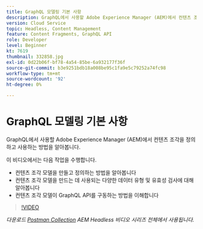 ```yaml
---
title: GraphQL 모델링 기본 사항
description: GraphQL에서 사용할 Adobe Experience Manager (AEM)에서 컨텐츠 조각을 정의하고 사용하는 방법을 알아봅니다.
version: Cloud Service
topic: Headless, Content Management
feature: Content Fragments, GraphQL API
role: Developer
level: Beginner
kt: 7619
thumbnail: 332858.jpg
exl-id: 0d22b06f-bf78-4a54-85be-6a932177f36f
source-git-commit: b3e9251bdb18a008be95c1fa9e5c79252a74fc98
workflow-type: tm+mt
source-wordcount: '92'
ht-degree: 0%

---
```


# GraphQL 모델링 기본 사항

GraphQL에서 사용할 Adobe Experience Manager (AEM)에서 컨텐츠 조각을 정의하고 사용하는 방법을 알아봅니다.

이 비디오에서는 다음 작업을 수행합니다.

+ 컨텐츠 조각 모델을 만들고 정의하는 방법을 알아봅니다
+ 컨텐츠 조각 모델을 만드는 데 사용되는 다양한 데이터 유형 및 유효성 검사에 대해 알아봅니다
+ 컨텐츠 조각 모델이 GraphQL API를 구동하는 방법을 이해합니다

>[!VIDEO](https://video.tv.adobe.com/v/332858?quality=12&learn=on)

_다운로드 [Postman Collection](./assets/aem-headless-video-series.postman_collection.json) AEM Headless 비디오 시리즈 전체에서 사용됩니다._
